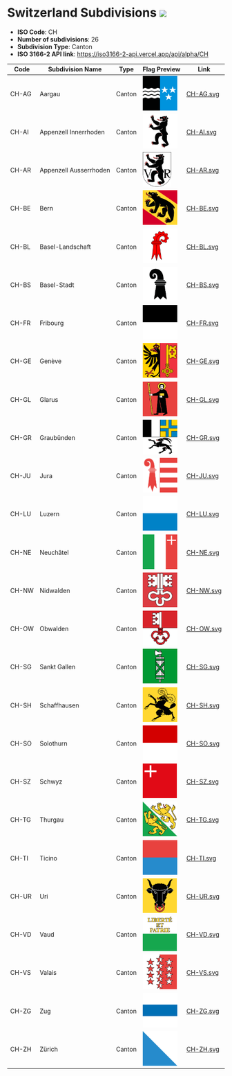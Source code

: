# Switzerland Subdivisions ![](https://flagcdn.com/h40/ch.png)

- **ISO Code**: CH
- **Number of subdivisions**: 26
- **Subdivision Type**: Canton
- **ISO 3166-2 API link**: https://iso3166-2-api.vercel.app/api/alpha/CH

| Code  | Subdivision Name         | Type | Flag Preview | Link |
|-------|--------------------------|--------------| -------------- |----------|
| CH-AG | Aargau | Canton | <img src='https://raw.githubusercontent.com/amckenna41/iso3166-flags/main/iso3166-2-flags/CH/CH-AG.svg' height='80'> | [CH-AG.svg](https://github.com/amckenna41/iso3166-flags/blob/main/iso3166-2-flags/CH/CH-AG.svg) |
| CH-AI | Appenzell Innerrhoden | Canton | <img src='https://raw.githubusercontent.com/amckenna41/iso3166-flags/main/iso3166-2-flags/CH/CH-AI.svg' height='80'> | [CH-AI.svg](https://github.com/amckenna41/iso3166-flags/blob/main/iso3166-2-flags/CH/CH-AI.svg) |
| CH-AR | Appenzell Ausserrhoden | Canton | <img src='https://raw.githubusercontent.com/amckenna41/iso3166-flags/main/iso3166-2-flags/CH/CH-AR.svg' height='80'> | [CH-AR.svg](https://github.com/amckenna41/iso3166-flags/blob/main/iso3166-2-flags/CH/CH-AR.svg) |
| CH-BE | Bern | Canton | <img src='https://raw.githubusercontent.com/amckenna41/iso3166-flags/main/iso3166-2-flags/CH/CH-BE.svg' height='80'> | [CH-BE.svg](https://github.com/amckenna41/iso3166-flags/blob/main/iso3166-2-flags/CH/CH-BE.svg) |
| CH-BL | Basel-Landschaft | Canton | <img src='https://raw.githubusercontent.com/amckenna41/iso3166-flags/main/iso3166-2-flags/CH/CH-BL.svg' height='80'> | [CH-BL.svg](https://github.com/amckenna41/iso3166-flags/blob/main/iso3166-2-flags/CH/CH-BL.svg) |
| CH-BS | Basel-Stadt | Canton | <img src='https://raw.githubusercontent.com/amckenna41/iso3166-flags/main/iso3166-2-flags/CH/CH-BS.svg' height='80'> | [CH-BS.svg](https://github.com/amckenna41/iso3166-flags/blob/main/iso3166-2-flags/CH/CH-BS.svg) |
| CH-FR | Fribourg | Canton | <img src='https://raw.githubusercontent.com/amckenna41/iso3166-flags/main/iso3166-2-flags/CH/CH-FR.svg' height='80'> | [CH-FR.svg](https://github.com/amckenna41/iso3166-flags/blob/main/iso3166-2-flags/CH/CH-FR.svg) |
| CH-GE | Genève | Canton | <img src='https://raw.githubusercontent.com/amckenna41/iso3166-flags/main/iso3166-2-flags/CH/CH-GE.svg' height='80'> | [CH-GE.svg](https://github.com/amckenna41/iso3166-flags/blob/main/iso3166-2-flags/CH/CH-GE.svg) |
| CH-GL | Glarus | Canton | <img src='https://raw.githubusercontent.com/amckenna41/iso3166-flags/main/iso3166-2-flags/CH/CH-GL.svg' height='80'> | [CH-GL.svg](https://github.com/amckenna41/iso3166-flags/blob/main/iso3166-2-flags/CH/CH-GL.svg) |
| CH-GR | Graubünden | Canton | <img src='https://raw.githubusercontent.com/amckenna41/iso3166-flags/main/iso3166-2-flags/CH/CH-GR.svg' height='80'> | [CH-GR.svg](https://github.com/amckenna41/iso3166-flags/blob/main/iso3166-2-flags/CH/CH-GR.svg) |
| CH-JU | Jura | Canton | <img src='https://raw.githubusercontent.com/amckenna41/iso3166-flags/main/iso3166-2-flags/CH/CH-JU.svg' height='80'> | [CH-JU.svg](https://github.com/amckenna41/iso3166-flags/blob/main/iso3166-2-flags/CH/CH-JU.svg) |
| CH-LU | Luzern | Canton | <img src='https://raw.githubusercontent.com/amckenna41/iso3166-flags/main/iso3166-2-flags/CH/CH-LU.svg' height='80'> | [CH-LU.svg](https://github.com/amckenna41/iso3166-flags/blob/main/iso3166-2-flags/CH/CH-LU.svg) |
| CH-NE | Neuchâtel | Canton | <img src='https://raw.githubusercontent.com/amckenna41/iso3166-flags/main/iso3166-2-flags/CH/CH-NE.svg' height='80'> | [CH-NE.svg](https://github.com/amckenna41/iso3166-flags/blob/main/iso3166-2-flags/CH/CH-NE.svg) |
| CH-NW | Nidwalden | Canton | <img src='https://raw.githubusercontent.com/amckenna41/iso3166-flags/main/iso3166-2-flags/CH/CH-NW.svg' height='80'> | [CH-NW.svg](https://github.com/amckenna41/iso3166-flags/blob/main/iso3166-2-flags/CH/CH-NW.svg) |
| CH-OW | Obwalden | Canton | <img src='https://raw.githubusercontent.com/amckenna41/iso3166-flags/main/iso3166-2-flags/CH/CH-OW.svg' height='80'> | [CH-OW.svg](https://github.com/amckenna41/iso3166-flags/blob/main/iso3166-2-flags/CH/CH-OW.svg) |
| CH-SG | Sankt Gallen | Canton | <img src='https://raw.githubusercontent.com/amckenna41/iso3166-flags/main/iso3166-2-flags/CH/CH-SG.svg' height='80'> | [CH-SG.svg](https://github.com/amckenna41/iso3166-flags/blob/main/iso3166-2-flags/CH/CH-SG.svg) |
| CH-SH | Schaffhausen | Canton | <img src='https://raw.githubusercontent.com/amckenna41/iso3166-flags/main/iso3166-2-flags/CH/CH-SH.svg' height='80'> | [CH-SH.svg](https://github.com/amckenna41/iso3166-flags/blob/main/iso3166-2-flags/CH/CH-SH.svg) |
| CH-SO | Solothurn | Canton | <img src='https://raw.githubusercontent.com/amckenna41/iso3166-flags/main/iso3166-2-flags/CH/CH-SO.svg' height='80'> | [CH-SO.svg](https://github.com/amckenna41/iso3166-flags/blob/main/iso3166-2-flags/CH/CH-SO.svg) |
| CH-SZ | Schwyz | Canton | <img src='https://raw.githubusercontent.com/amckenna41/iso3166-flags/main/iso3166-2-flags/CH/CH-SZ.svg' height='80'> | [CH-SZ.svg](https://github.com/amckenna41/iso3166-flags/blob/main/iso3166-2-flags/CH/CH-SZ.svg) |
| CH-TG | Thurgau | Canton | <img src='https://raw.githubusercontent.com/amckenna41/iso3166-flags/main/iso3166-2-flags/CH/CH-TG.svg' height='80'> | [CH-TG.svg](https://github.com/amckenna41/iso3166-flags/blob/main/iso3166-2-flags/CH/CH-TG.svg) |
| CH-TI | Ticino | Canton | <img src='https://raw.githubusercontent.com/amckenna41/iso3166-flags/main/iso3166-2-flags/CH/CH-TI.svg' height='80'> | [CH-TI.svg](https://github.com/amckenna41/iso3166-flags/blob/main/iso3166-2-flags/CH/CH-TI.svg) |
| CH-UR | Uri | Canton | <img src='https://raw.githubusercontent.com/amckenna41/iso3166-flags/main/iso3166-2-flags/CH/CH-UR.svg' height='80'> | [CH-UR.svg](https://github.com/amckenna41/iso3166-flags/blob/main/iso3166-2-flags/CH/CH-UR.svg) |
| CH-VD | Vaud | Canton | <img src='https://raw.githubusercontent.com/amckenna41/iso3166-flags/main/iso3166-2-flags/CH/CH-VD.svg' height='80'> | [CH-VD.svg](https://github.com/amckenna41/iso3166-flags/blob/main/iso3166-2-flags/CH/CH-VD.svg) |
| CH-VS | Valais | Canton | <img src='https://raw.githubusercontent.com/amckenna41/iso3166-flags/main/iso3166-2-flags/CH/CH-VS.svg' height='80'> | [CH-VS.svg](https://github.com/amckenna41/iso3166-flags/blob/main/iso3166-2-flags/CH/CH-VS.svg) |
| CH-ZG | Zug | Canton | <img src='https://raw.githubusercontent.com/amckenna41/iso3166-flags/main/iso3166-2-flags/CH/CH-ZG.svg' height='80'> | [CH-ZG.svg](https://github.com/amckenna41/iso3166-flags/blob/main/iso3166-2-flags/CH/CH-ZG.svg) |
| CH-ZH | Zürich | Canton | <img src='https://raw.githubusercontent.com/amckenna41/iso3166-flags/main/iso3166-2-flags/CH/CH-ZH.svg' height='80'> | [CH-ZH.svg](https://github.com/amckenna41/iso3166-flags/blob/main/iso3166-2-flags/CH/CH-ZH.svg) |

